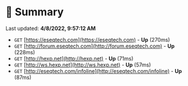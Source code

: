 # 📖 Summary
Last updated: **4/8/2022, 9:57:12 AM**

- `GET` [https://eseqtech.com](https://eseqtech.com) - **Up** (270ms)
- `GET` [http://forum.eseqtech.com](http://forum.eseqtech.com) - **Up** (228ms)
- `GET` [http://hexp.net](http://hexp.net) - **Up** (71ms)
- `GET` [http://ws.hexp.net](http://ws.hexp.net) - **Up** (57ms)
- `GET` [http://eseqtech.com/infoline](http://eseqtech.com/infoline) - **Up** (87ms)
